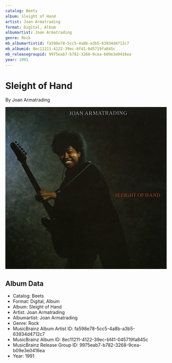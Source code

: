 ```yaml
---
catalog: Beets
album: Sleight of Hand
artist: Joan Armatrading
format: Digital, Album
albumartist: Joan Armatrading
genre: Rock
mb_albumartistid: fa598e78-5cc5-4a8b-a3b5-63934d4712c7
mb_albumid: 8ec11211-4122-39ec-bf41-045719fa845c
mb_releasegroupid: 9975eab7-b782-3268-9cea-b09e3e0416ea
year: 1991
---
```


# Sleight of Hand

By Joan Armatrading

![](../../assets/beetscovers/Joan_Armatrading-Sleight_of_Hand.jpg)

## Album Data

- Catalog: Beets
- Format: Digital, Album
- Album: Sleight of Hand
- Artist: Joan Armatrading
- Albumartist: Joan Armatrading
- Genre: Rock
- MusicBrainz Album Artist ID: fa598e78-5cc5-4a8b-a3b5-63934d4712c7
- MusicBrainz Album ID: 8ec11211-4122-39ec-bf41-045719fa845c
- MusicBrainz Release Group ID: 9975eab7-b782-3268-9cea-b09e3e0416ea
- Year: 1991

